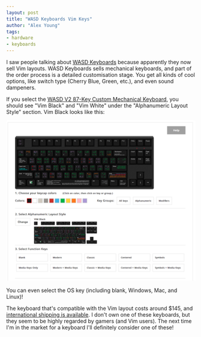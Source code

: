 ```yaml
---
layout: post
title: "WASD Keyboards Vim Keys"
author: "Alex Young"
tags: 
- hardware
- keyboards
---
```


I saw people talking about [WASD Keyboards](http://www.wasdkeyboards.com) because apparently they now sell Vim layouts.  WASD Keyboards sells mechanical keyboards, and part of the order process is a detailed customisation stage.  You get all kinds of cool options, like switch type (Cherry Blue, Green, etc.), and even sound dampeners.

If you select the [WASD V2 87-Key Custom Mechanical Keyboard](http://www.wasdkeyboards.com/index.php/products/mechanical-keyboard/wasd-v2-87-key-custom-mechanical-keyboard.html), you should see "Vim Black" and "Vim White" under the "Alphanumeric Layout Style" section.  Vim Black looks like this:

<img width="530" src="/images/posts/wasdkeyboards.png" alt="" />

You can even select the OS key (including blank, Windows, Mac, and Linux)!

The keyboard that's compatible with the Vim layout costs around $145, and [international shipping is available](http://support.wasdkeyboards.com/customer/portal/articles/1374968-shipping). I don't own one of these keyboards, but they seem to be highly regarded by gamers (and Vim users). The next time I'm in the market for a keyboard I'll definitely consider one of these!
